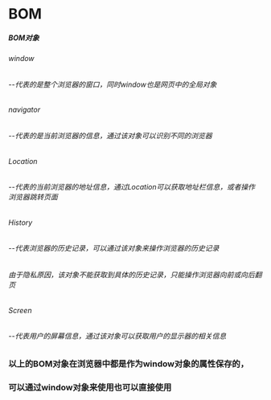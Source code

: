 # BOM

#####  BOM对象

###### window

###### 	--代表的是整个浏览器的窗口，同时window也是网页中的全局对象

###### navigator

######   --代表的是当前浏览器的信息，通过该对象可以识别不同的浏览器

###### Location

######   --代表的当前浏览器的地址信息，通过Location可以获取地址栏信息，或者操作浏览器跳转页面

###### History

######   --代表浏览器的历史记录，可以通过该对象来操作浏览器的历史记录

###### 			由于隐私原因，该对象不能获取到具体的历史记录，只能操作浏览器向前或向后翻页

###### Screen

######   --代表用户的屏幕信息，通过该对象可以获取用户的显示器的相关信息

### 以上的BOM对象在浏览器中都是作为window对象的属性保存的，

### 				可以通过window对象来使用也可以直接使用